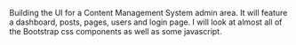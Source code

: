 Building the UI for a Content Management System admin area. It will feature a dashboard, posts, pages, users and login page. I will look at almost all of the Bootstrap css components as well as some javascript.
